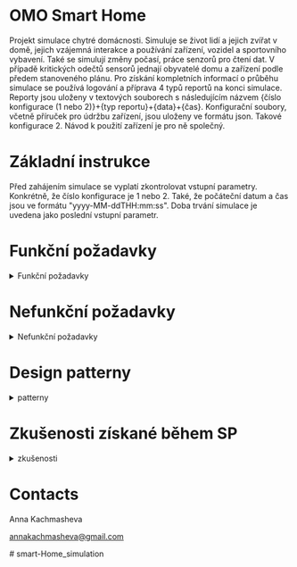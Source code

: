 # **OMO Smart Home** 

Projekt simulace chytré domácnosti. Simuluje se život lidí a jejich zvířat v domě, jejich vzájemná interakce a používání zařízení, vozidel a sportovního vybavení. Také se simulují změny počasí, práce senzorů pro čtení dat. V případě kritických odečtů sensorů jednají obyvatelé domu a zařízení podle předem stanoveného plánu. Pro získání kompletních informací o průběhu simulace se používá logování a příprava 4 typů reportů na konci simulace. Reporty jsou uloženy v textových souborech s následujícím názvem {číslo konfigurace (1 nebo 2)}+{typ reportu}+{data}+{čas}. Konfigurační soubory, včetně příruček pro údržbu zařízení, jsou uloženy ve formátu json. Takové konfigurace 2. Návod k použití zařízení je pro ně společný.

# Základní instrukce

Před zahájením simulace se vyplatí zkontrolovat vstupní parametry. Konkrétně, že číslo konfigurace je 1 nebo 2. Také, že počáteční datum a čas jsou ve formátu "yyyy-MM-ddTHH:mm:ss". Doba trvání simulace je uvedena jako poslední vstupní parametr.

# Funkční požadavky

<details><summary>Funkční požadavky</summary>

**F1.** [+]	Entity se kterými pracujeme je dům, okno (+ venkovní žaluzie), patro v domu, senzor, zařízení (=spotřebič), osoba, auto, kolo, domácí zvíře jiného než hospodářského typu, plus libovolné další entity.

[-] _Okna nemají žaluzie_


**F2.** [+]	Jednotlivá zařízení v domu mají API na ovládání. Zařízení mají stav, který lze měnit pomocí API na jeho ovládání. Akce z API jsou použitelné podle stavu zařízení. Vybraná zařízení mohou mít i obsah - lednice má jídlo, CD přehrávač má CD.


**F3.**	[+] Spotřebiče mají svojí spotřebu v aktivním stavu, idle stavu, vypnutém stavu.


**F4.**	[+] Jednotlivá zařízení mají API na sběr dat o tomto zařízení. O zařízeních sbíráme data jako spotřeba elektřiny, plynu, vody a funkčnost (klesá lineárně s časem).


**F5.**	[+] Jednotlivé osoby a zvířata mohou provádět aktivity(akce), které mají nějaký efekt na zařízení nebo jinou osobu. 


**F6.**	[+] Jednotlivá zařízení a osoby se v každém okamžiku vyskytují v jedné místnosti (pokud nesportují) a náhodně generují eventy (eventem může být důležitá informace a nebo alert).

[-] _Lidé, kteří nejsou malé děti, mohou dům opustit libovolně. Člověk může vyjít z domu i na procházku se psem._


**F7.**	[+] Eventy jsou přebírány a odbavovány vhodnou osobou (osobami) nebo zařízením (zařízeními).


**F8.**	Vygenerování reportů:

 ○	[+] HouseConfigurationReport: veškerá konfigurační data domu zachovávající hieararchii - dům -> patro -> místnost -> okno -> žaluzie atd Plus jací jsou obyvatelé domu.

 ○	[+] EventReport: report eventů, kde grupujeme eventy podle typu, zdroje eventů a jejich cíle (jaká entita event odbavila)

○	[+] ActivityAndUsageReport: Report akcí (aktivit) jednotlivých osob a zvířat, kolikrát které osoby použily které zařízení.

○	[+] ConsumptionReport: Kolik jednotlivé spotřebiče spotřebovaly elektřiny, plynu, vody. Včetně finančního vyčíslení.


**F9.**	[+] Při rozbití zařízení musí obyvatel domu prozkoumat dokumentaci k zařízení - najít záruční list, projít manuál na opravu a provést nápravnou akcí (např. Oprava svépomocí, koupě nového atd.). Manuály zabírají mnoho místa a trvá dlouho než je najdete


**F10.** [+] Rodina je aktivní a volný čas tráví zhruba v poměru (50% používání spotřebičů v domě a 50% sport kdy používá sportovní náčiní kolo nebo lyže). Když není volné zařízení nebo sportovní náčiní, tak osoba čeká.

[-] _Generátor ne vždy rovnoměrně generuje události pro použití zařízení a transportu._

</details>

# Nefunkční požadavky

<details><summary>Nefunkční požadavky</summary>

**N1.** [+] Není požadována autentizace ani autorizace.

**N2.** [+] Aplikace může běžet pouze v jedné JVM.

**N3.** [+] Aplikaci pište tak, aby byly dobře schované metody a proměnné, které nemají být dostupné ostatním třídám. Vygenerovný javadoc by měl mít co nejméně public metod a proměnných.

**N4.** [+]	Reporty jsou generovány do textového souboru.

**N4.** [+] Konfigurace domu, zařízení a obyvatel domu může být nahrávána přímo z třídy nebo externího souboru (preferován je json).


</details>

# Design patterny

<details><summary>patterny</summary>

**P1.** Visitor 

Používá se při vytváření rerortů (HouseConfigurationReport, EventReport, ConsumptionReport). Umožňuje přidat operaci pro získání všech dat o objektů bez provádění změn ve stávající struktuře objektů. Visitor tak může objekt navštívit a provést požadovanou akci.

**P2.** State

Mění výkon zařízení v závislosti na stavu. Takže ve vypnutém(OFF) a blokovaném stavu(BLOCK) se rovná 0, v aktivním stavu(ACTIVE) 100 % a v klidovém stavu(IDLE) 50 % výkonu v aktivním stavu.


**P3.** Proxy + Lazy Initialization


Umožněte implementovat následující. Pokud se zařízení porouchá, musí si člověk stáhnout a otevřít návod k opravě, ale protože není potřeba stahovat dokument předem, stáhne se až před opravou zařízení.

**P4.** Observer

Umožňuje zařízením, lidem a domácím zvířatům poslouchat změny senzorů. Při kritických měřeních vlhkosti, teploty, kouře atd. zareagují a pokusí se vrátit naměřené hodnoty do normálního stavu.

**P5.** Factory

Používají se 2 továrny, první na výrobu zařízení, další na výrobu senzorů. Továrny umožňují oddělit kód pro vytváření objektů od zbytku kódu, který je používá.


**P6.** Facade

Prostřednictvím něj se ovládají zařízení (zapínání, používání, blokování, vypínání, oprava atd.). Proto lze volat jednu metodu k opravě zařízení nebo k provedení jiné operace na zařízení.


**P7.** Builder

Používá se k postupnému vytváření objektů, jako je zařízení, osoba, zvíře, vozidlo.


**P8.** Singleton

Zaručuje, že bude existovat pouze jeden objekt House.

</details>


# Zkušenosti získané během SP

<details><summary>zkušenosti</summary>

Nejprve jsem začala vytvářením diagramů, poté jsem vytvářela modely. Jak projekt rostl, modely se několikrát změnily. Implementace všech vzorů kromě Observeru netrvala dlouho. Ze všech patternů se mi ukázal jako nejobtížnější na pochopení. Celkově jsem spokojená s tím, jak jsem vzory naimplementovala. Když jsem začala vytvářet reporty, uvědomila jsem si, že jsem nevytvořila příliš vhodnou strukturu. Totiž, ponechat samostatné typy zařízení a senzorů, každý ve svém vlastním listu, se mi nezdá nejlepší nápad. Ale bohužel nebyl čas vše změnit. Nejdelší částí práce bylo vytvoření generátoru eventů. Pro mě to byla nejen nejdelší část, ale i nejtěžší. Stále to nefunguje tak, jak bych chtěla. Fronty nejsou správně vyčištěny při použití transportu. S největší pravděpodobností je to proto, že jsem byla časově omezená a velmi rychlá. Celkově se mi práce na projektu líbila. Hlavní věc, kterou jsem se pro sebe naučila, je, že používání vzorů jako konceptů k řešení konkrétního problému šetří čas a snižuje pravděpodobnost neočekávaných chyb.

</details>


# Contacts

Anna Kachmasheva 

   [annakachmasheva@gmail.com]()

#   s m a r t - H o m e _ s i m u l a t i o n  
 
